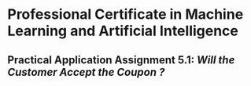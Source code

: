# Professional Certificate in Machine Learning and Artificial Intelligence
## Practical Application Assignment 5.1: _Will the Customer Accept the Coupon ?_
